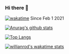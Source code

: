 ### Hi there 👋
[![wakatime](https://wakatime.com/badge/user/b2505987-2f55-4046-acba-a57084755d21.svg)](https://wakatime.com/@b2505987-2f55-4046-acba-a57084755d21)
Since Feb 1 2021
<!--
**haintse06350/haintse06350** is a ✨ _special_ ✨ repository because its `README.md` (this file) appears on your GitHub profile.
Here are some ideas to get you started:

- 🔭 I’m currently working on ...
- 🌱 I’m currently learning ...
- 👯 I’m looking to collaborate on ...
- 🤔 I’m looking for help with ...
- 💬 Ask me about ...
- 📫 How to reach me: ...
- 😄 Pronouns: ...
- ⚡ Fun fact: ...
-->

[![Anurag's github stats](https://github-readme-stats.vercel.app/api?username=trunghai298&count_private=true&show_icons=true&theme=dracula&include_all_commits=true)](https://github.com/anuraghazra/github-readme-stats)

[![Top Langs](https://github-readme-stats.vercel.app/api/top-langs/?username=trunghai298&theme=calm)](https://github.com/anuraghazra/github-readme-stats)

[![willianrod's wakatime stats](https://github-readme-stats.vercel.app/api/wakatime?username=hai_nguyen_98&hide_progress=true)](https://github.com/anuraghazra/github-readme-stats)
